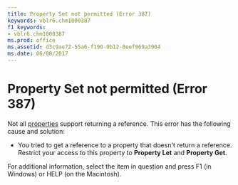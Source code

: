 ```yaml
---
title: Property Set not permitted (Error 387)
keywords: vblr6.chm1000387
f1_keywords:
- vblr6.chm1000387
ms.prod: office
ms.assetid: d3c9ae72-55a6-f190-9b12-8eef969a3904
ms.date: 06/08/2017
---
```



# Property Set not permitted (Error 387)

Not all [properties](vbe-glossary.md) support returning a reference. This error has the following cause and solution:



- You tried to get a reference to a property that doesn't return a reference. Restrict your access to this property to **Property Let** and **Property Get**.
    

For additional information, select the item in question and press F1 (in Windows) or HELP (on the Macintosh).

